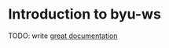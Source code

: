 # Introduction to byu-ws

TODO: write [great documentation](http://jacobian.org/writing/what-to-write/)
